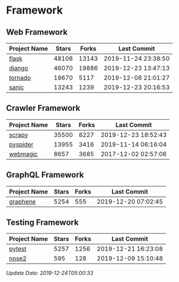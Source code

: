 # Framework

## Web Framework

| Project Name | Stars | Forks | Last Commit |
| ------------ | ----- | ----- | ----------- |
| [flask](https://github.com/pallets/flask) | 48108 | 13143 | 2019-11-24 23:38:50 |
| [django](https://github.com/django/django) | 46070 | 19886 | 2019-12-23 13:47:13 |
| [tornado](https://github.com/tornadoweb/tornado) | 18670 | 5117 | 2019-12-08 21:01:27 |
| [sanic](https://github.com/huge-success/sanic) | 13243 | 1239 | 2019-12-23 20:16:53 |

## Crawler Framework

| Project Name | Stars | Forks | Last Commit |
| ------------ | ----- | ----- | ----------- |
| [scrapy](https://github.com/scrapy/scrapy) | 35500 | 8227 | 2019-12-23 18:52:43 |
| [pyspider](https://github.com/binux/pyspider) | 13955 | 3416 | 2019-11-14 06:16:04 |
| [webmagic](https://github.com/code4craft/webmagic) | 8657 | 3685 | 2017-12-02 02:57:06 |

## GraphQL Framework

| Project Name | Stars | Forks | Last Commit |
| ------------ | ----- | ----- | ----------- |
| [graphene](https://github.com/graphql-python/graphene) | 5254 | 555 | 2019-12-20 07:02:45 |

## Testing Framework

| Project Name | Stars | Forks | Last Commit |
| ------------ | ----- | ----- | ----------- |
| [pytest](https://github.com/pytest-dev/pytest) | 5257 | 1256 | 2019-12-21 16:23:08 |
| [nose2](https://github.com/nose-devs/nose2) | 595 | 128 | 2019-12-09 15:10:48 |

*Update Date: 2019-12-24T05:00:33*